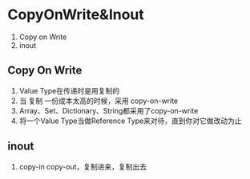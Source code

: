 # CopyOnWrite&Inout
1. Copy on Write
2. inout
## Copy On Write
1. Value Type在传递时是用复制的
2. 当 复制 一份成本太高的时候，采用 copy-on-write
3. Array、Set、Dictionary、String都采用了copy-on-write
4. 将一个Value Type当做Reference Type来对待，直到你对它做改动为止
## inout
1. copy-in copy-out，复制进来，复制出去


